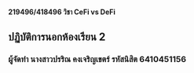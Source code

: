 #### 219496/418496 วิชา CeFi vs DeFi  
## ปฏิบัติการนอกห้องเรียน 2  
### ผู้จัดทำ นางสาวปรริณ คงเจริญเขตร์ รหัสนิสิต 6410451156
